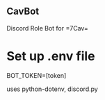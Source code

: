 ## CavBot
Discord Role Bot for =7Cav=

# Set up .env file 
BOT_TOKEN=[token]

uses python-dotenv, discord.py
